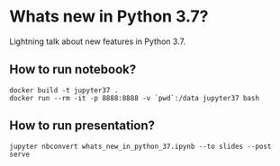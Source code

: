 Whats new in Python 3.7?
========================

Lightning talk about new features in Python 3.7.

How to run notebook?
--------------------

```
docker build -t jupyter37 .
docker run --rm -it -p 8888:8888 -v `pwd`:/data jupyter37 bash
```

How to run presentation?
------------------------

`jupyter nbconvert whats_new_in_python_37.ipynb --to slides --post serve`
